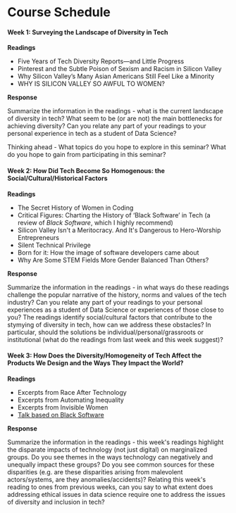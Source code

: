 # Course Schedule

#### Week 1: Surveying the Landscape of Diversity in Tech

**Readings**

- Five Years of Tech Diversity Reports—and Little Progress
- Pinterest and the Subtle Poison of Sexism and Racism in Silicon Valley
- Why Silicon Valley’s Many Asian Americans Still Feel Like a Minority
- WHY IS SILICON VALLEY SO AWFUL TO WOMEN?

**Response**

Summarize the information in the readings - what is the current landscape of diversity in tech? What seem to be (or are not) the main bottlenecks for achieving diversity? Can you relate any part of your readings to your personal experience in tech as a student of Data Science?

Thinking ahead - What topics do you hope to explore in this seminar? What do you hope to gain from participating in this seminar?


#### Week 2: How Did Tech Become So Homogenous: the Social/Cultural/Historical Factors

**Readings**

  -   The Secret History of Women in Coding
  -    Critical Figures: Charting the History of ‘Black Software’ in Tech (a review of *Black Software*, which I highly recommend)
  -    Silicon Valley Isn't a Meritocracy. And It's Dangerous to Hero-Worship Entrepreneurs
  -    Silent Technical Privilege
  -    Born for it: How the image of software developers came about
  -    Why Are Some STEM Fields More Gender Balanced Than Others?


**Response**

Summarize the information in the readings - in what ways do these readings challenge the popular narrative of the history, norms and values of the tech industry? Can you relate any part of your readings to your personal experiences as a student of Data Science or experiences of those close to you? The readings identify social/cultural factors that contribute to the stymying of diversity in tech, how can we address these obstacles? In particular, should the solutions be individual/personal/grassroots or institutional (what do the readings from last week and this week suggest)?


#### Week 3: How Does the Diversity/Homogeneity of Tech Affect the Products We Design and the Ways They Impact the World? 

**Readings**

  - Excerpts from Race After Technology
  - Excerpts from Automating Inequality
  - Excerpts from Invisible Women
  - [Talk based on Black Software](https://www.youtube.com/watch?v=g7WcCjL14iQ)


**Response**

Summarize the information in the readings - this week's readings highlight the disparate impacts of technology (not just digital) on marginalized groups. Do you see themes in the ways technology can negatively and unequally impact these groups? Do you see common sources for these disparities (e.g. are these disparities arising from malevolent actors/systems, are they anomalies/accidents)? Relating this week's reading to ones from previous weeks, can you say to what extent does addressing ethical issues in data science require one to address the issues of diversity and inclusion in tech?
